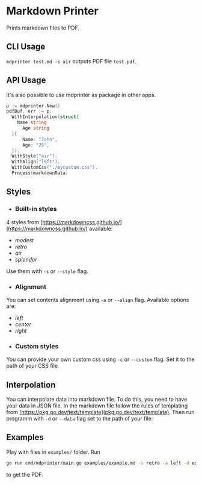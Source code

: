 # Markdown Printer
Prints markdown files to PDF.
## CLI Usage
`mdprinter test.md -s air` outputs PDF file `test.pdf`.
## API Usage
It's also possible to use mdprinter as package in other apps.
```go
p := mdprinter.New()
pdfBuf, err := p.
  WithInterpolation(struct{
    Name string
	  Age string
  }{
	  Name: "John",
	  Age: "25",
  }).
  WithStyle("air").
  WithAlign("left").
  WithCustomCss("./mycustom.css").
  Process(markdownData)
```
## Styles
- ### Built-in styles
4 styles from [https://markdowncss.github.io/](https://markdowncss.github.io/) available:
- *modest*
- *retro*
- *air*
- *splendor*

Use them with `-s` or `--style` flag.
- ### Alignment
You can set contents alignment using `-a` or `--align` flag. Available options are:
- *left*
- *center*
- *right*
- ### Custom styles
You can provide your own custom css using `-c` or `--custom` flag. Set it to the path of your CSS file.
## Interpolation
You can interpolate data into markdown file. To do this, you need to have your data in JSON file. In the markdown file follow the rules of templating from [https://pkg.go.dev/text/template](pkg.go.dev/text/template). Then run programm with `-d` or `--data` flag set to the path of your file.

## Examples
Play with files in `examples/` folder. Run 

```sh
go run cmd/mdprinter/main.go examples/example.md -s retro -a left -d examples/exampleData.json
``` 

to get the PDF.
